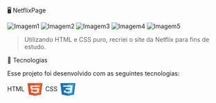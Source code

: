  🖥️ NetflixPage

<img src="https://user-images.githubusercontent.com/81923270/136713690-184d06db-0cce-425c-85d6-452cc2338105.jpg" alt="Imagem1"/>

<img src="https://user-images.githubusercontent.com/81923270/136713914-2a1e9d4f-541b-4f0b-8323-fbbeba3b4f5d.jpg" alt="Imagem2"/>

<img src="https://user-images.githubusercontent.com/81923270/136713916-583c1eaf-98e7-41af-bff0-492f4d4f4afd.jpg" alt="Imagem3"/>

<img src="https://user-images.githubusercontent.com/81923270/136713918-cc25fd90-4640-4b3b-a8af-ad68e9e3bae1.jpg" alt="Imagem4"/>

<img src="https://user-images.githubusercontent.com/81923270/136713919-b548a649-9415-40ee-bfa4-cf69ecf565f8.jpg" alt="Imagem5"/>

> Utilizando HTML e CSS puro, recriei o site da Netflix para fins de estudo.

🚀 Tecnologias

Esse projeto foi desenvolvido com as seguintes tecnologias:

HTML <img align="center" alt="Kestering-HTML" height="30" width="40" src="https://raw.githubusercontent.com/devicons/devicon/master/icons/html5/html5-original.svg" />
CSS <img align="center" alt="Kestering-CSS" height="30" width="40" src="https://raw.githubusercontent.com/devicons/devicon/master/icons/css3/css3-original.svg" />


